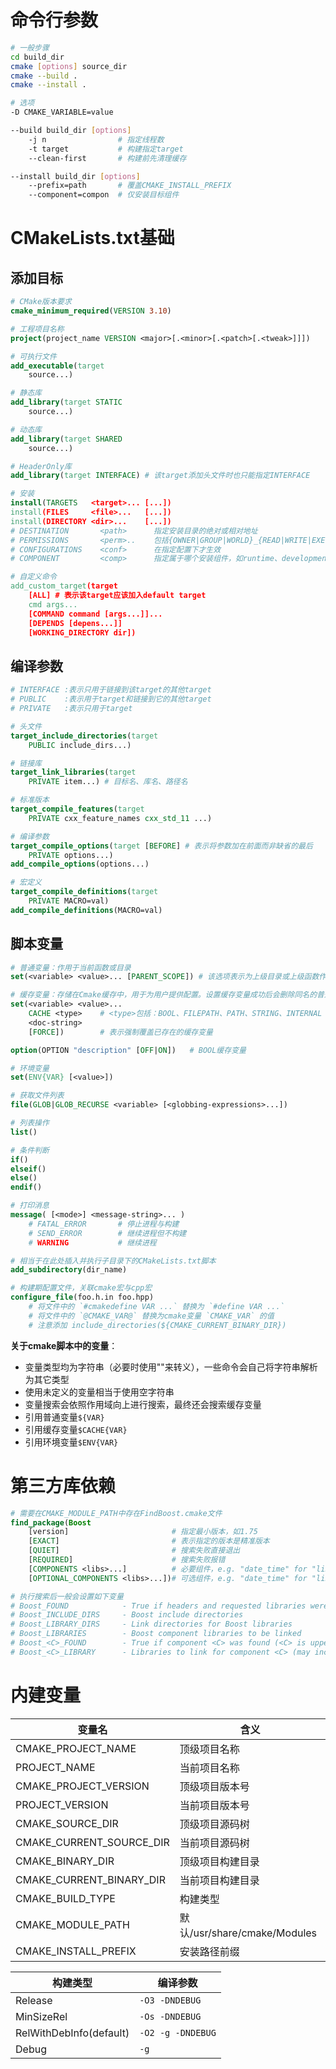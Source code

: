 # 命令行参数
<!-- entry begin: cmake -->
```sh
# 一般步骤
cd build_dir
cmake [options] source_dir
cmake --build .
cmake --install .

# 选项
-D CMAKE_VARIABLE=value

--build build_dir [options]
    -j n                # 指定线程数
    -t target           # 构建指定target
    --clean-first       # 构建前先清理缓存

--install build_dir [options]
    --prefix=path       # 覆盖CMAKE_INSTALL_PREFIX
    --component=compon  # 仅安装目标组件
```
<!-- entry end -->

# CMakeLists.txt基础
## 添加目标
```cmake
# CMake版本要求
cmake_minimum_required(VERSION 3.10)

# 工程项目名称
project(project_name VERSION <major>[.<minor>[.<patch>[.<tweak>]]])

# 可执行文件
add_executable(target
    source...)

# 静态库
add_library(target STATIC
    source...)

# 动态库
add_library(target SHARED
    source...)

# HeaderOnly库
add_library(target INTERFACE) # 该target添加头文件时也只能指定INTERFACE

# 安装
install(TARGETS   <target>... [...])
install(FILES     <file>...   [...])
install(DIRECTORY <dir>...    [...])
# DESTINATION       <path>      指定安装目录的绝对或相对地址
# PERMISSIONS       <perm>..    包括{OWNER|GROUP|WORLD}_{READ|WRITE|EXECUTE}, SETUID, SETGID
# CONFIGURATIONS    <conf>      在指定配置下才生效
# COMPONENT         <comp>      指定属于哪个安装组件，如runtime、development等

# 自定义命令
add_custom_target(target
    [ALL] # 表示该target应该加入default target
    cmd args...
    [COMMAND command [args...]]...
    [DEPENDS [depens...]]
    [WORKING_DIRECTORY dir])
```

## 编译参数
```cmake
# INTERFACE :表示只用于链接到该target的其他target
# PUBLIC    :表示用于target和链接到它的其他target
# PRIVATE   :表示只用于target

# 头文件
target_include_directories(target
    PUBLIC include_dirs...)

# 链接库
target_link_libraries(target
    PRIVATE item...) # 目标名、库名、路径名

# 标准版本
target_compile_features(target
    PRIVATE cxx_feature_names cxx_std_11 ...)

# 编译参数
target_compile_options(target [BEFORE] # 表示将参数加在前面而非缺省的最后
    PRIVATE options...)
add_compile_options(options...)

# 宏定义
target_compile_definitions(target
    PRIVATE MACRO=val)
add_compile_definitions(MACRO=val)
```

## 脚本变量
```cmake
# 普通变量：作用于当前函数或目录
set(<variable> <value>... [PARENT_SCOPE]) # 该选项表示为上级目录或上级函数作用域设置变量，而并非为当前作用域设置，返回后生效

# 缓存变量：存储在Cmake缓存中，用于为用户提供配置。设置缓存变量成功后会删除同名的普通变量
set(<variable> <value>...
    CACHE <type>    # <type>包括：BOOL、FILEPATH、PATH、STRING、INTERNAL
    <doc-string>
    [FORCE])        # 表示强制覆盖已存在的缓存变量

option(OPTION "description" [OFF|ON])   # BOOL缓存变量

# 环境变量
set(ENV{VAR} [<value>])

# 获取文件列表
file(GLOB|GLOB_RECURSE <variable> [<globbing-expressions>...])

# 列表操作
list()

# 条件判断
if()
elseif()
else()
endif()

# 打印消息
message( [<mode>] <message-string>... )
    # FATAL_ERROR       # 停止进程与构建
    # SEND_ERROR        # 继续进程但不构建
    # WARNING           # 继续进程

# 相当于在此处插入并执行子目录下的CMakeLists.txt脚本
add_subdirectory(dir_name)

# 构建期配置文件，关联cmake宏与cpp宏
configure_file(foo.h.in foo.hpp)
    # 将文件中的 `#cmakedefine VAR ...` 替换为 `#define VAR ...`
    # 将文件中的 `@CMAKE_VAR@` 替换为cmake变量 `CMAKE_VAR` 的值
    # 注意添加 include_directories(${CMAKE_CURRENT_BINARY_DIR})
```
**关于cmake脚本中的变量**：
* 变量类型均为字符串（必要时使用""来转义），一些命令会自己将字符串解析为其它类型
* 使用未定义的变量相当于使用空字符串
* 变量搜索会依照作用域向上进行搜索，最终还会搜索缓存变量
* 引用普通变量`${VAR}`
* 引用缓存变量`$CACHE{VAR}`
* 引用环境变量`$ENV{VAR}`


# 第三方库依赖
```cmake
# 需要在CMAKE_MODULE_PATH中存在FindBoost.cmake文件
find_package(Boost
    [version]                       # 指定最小版本，如1.75
    [EXACT]                         # 表示指定的版本是精准版本
    [QUIET]                         # 搜索失败直接退出
    [REQUIRED]                      # 搜索失败报错
    [COMPONENTS <libs>...]          # 必要组件，e.g. "date_time" for "libboost_date_time"
    [OPTIONAL_COMPONENTS <libs>...])# 可选组件，e.g. "date_time" for "libboost_date_time"

# 执行搜索后一般会设置如下变量
# Boost_FOUND            - True if headers and requested libraries were found
# Boost_INCLUDE_DIRS     - Boost include directories
# Boost_LIBRARY_DIRS     - Link directories for Boost libraries
# Boost_LIBRARIES        - Boost component libraries to be linked
# Boost_<C>_FOUND        - True if component <C> was found (<C> is upper-case)
# Boost_<C>_LIBRARY      - Libraries to link for component <C> (may include target_link_libraries debug/optimized keywords)
```

# 内建变量
<!-- entry begin: cmake buildtype builtin-variable -->
| 变量名                   | 含义                         |
| ------------------------ | ---------------------------- |
| CMAKE_PROJECT_NAME       | 顶级项目名称                 |
| PROJECT_NAME             | 当前项目名称                 |
| CMAKE_PROJECT_VERSION    | 顶级项目版本号               |
| PROJECT_VERSION          | 当前项目版本号               |
| CMAKE_SOURCE_DIR         | 顶级项目源码树               |
| CMAKE_CURRENT_SOURCE_DIR | 当前项目源码树               |
| CMAKE_BINARY_DIR         | 顶级项目构建目录             |
| CMAKE_CURRENT_BINARY_DIR | 当前项目构建目录             |
| CMAKE_BUILD_TYPE         | 构建类型                     |
| CMAKE_MODULE_PATH        | 默认/usr/share/cmake/Modules |
| CMAKE_INSTALL_PREFIX     | 安装路径前缀                 |

| 构建类型                | 编译参数          |
| ----------------------- | ----------------- |
| Release                 | `-O3 -DNDEBUG`    |
| MinSizeRel              | `-Os -DNDEBUG`    |
| RelWithDebInfo(default) | `-O2 -g -DNDEBUG` |
| Debug                   | `-g`              |
<!-- entry end -->
